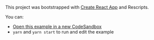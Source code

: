 This project was bootstrapped with [Create React App](https://github.com/facebook/create-react-app) and Rescripts.

You can:

- [Open this example in a new CodeSandbox](https://codesandbox.io/s/github/TanStack/table/tree/v7/examples/pivoting)
- `yarn` and `yarn start` to run and edit the example

